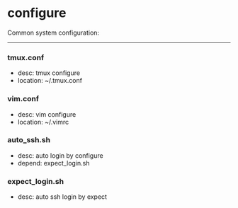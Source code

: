 configure
========

Common system configuration:

---

### tmux.conf

* desc: tmux configure
* location: ~/.tmux.conf

### vim.conf

* desc: vim configure
* location: ~/.vimrc

### auto_ssh.sh

* desc: auto login by configure
* depend: expect_login.sh

### expect_login.sh
* desc: auto ssh login by expect

